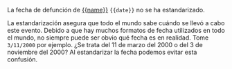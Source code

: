 La fecha de defunción de [{{name}}](https://familysearch.org/tree/person/{{pid}}/details) `{{date}}` no se ha estandarizado.

La estandarización asegura que todo el mundo sabe cuándo se llevó a cabo este evento.
Debido a que hay muchos formatos de fecha utilizados en todo el mundo, no siempre puede ser obvio qué fecha es en realidad.
Tome `3/11/2000` por ejemplo. ¿Se trata del 11 de marzo del 2000 o del 3 de noviembre del 2000?
Al estandarizar la fecha podemos evitar esta confusión.